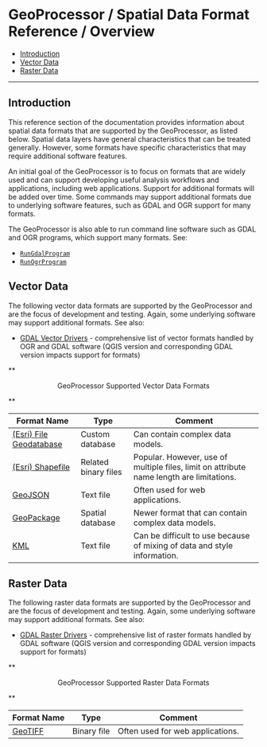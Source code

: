 # GeoProcessor / Spatial Data Format Reference / Overview #

* [Introduction](#introduction)
* [Vector Data](#vector-data)
* [Raster Data](#raster-data)

----

## Introduction ##

This reference section of the documentation provides information about spatial data formats that are
supported by the GeoProcessor, as listed below.
Spatial data layers have general characteristics that can be treated generally.
However, some formats have specific characteristics that may require additional software features.

An initial goal of the GeoProcessor is to focus on formats that are widely used and can
support developing useful analysis workflows and applications, including web applications.
Support for additional formats will be added over time.
Some commands may support additional formats due to underlying software features,
such as GDAL and OGR support for many formats.

The GeoProcessor is also able to run command line software such as GDAL and OGR programs,
which support many formats. See:

* [`RunGdalProgram`](../command-ref/RunOgrProgram/RunOgrProgram.md)
* [`RunOgrProgram`](../command-ref/RunOgrProgram/RunOgrProgram.md)

## Vector Data ##

The following vector data formats are supported by the GeoProcessor and are the focus of development and testing.
Again, some underlying software may support additional formats. See also:

* [GDAL Vector Drivers](https://gdal.org/drivers/vector/index.html) - comprehensive list of vector formats handled by OGR and GDAL software
(QGIS version and corresponding GDAL version impacts support for formats)

**<p style="text-align: center;">
GeoProcessor Supported Vector Data Formats
</p>**

| **Format Name**                                                       | **Type**             | **Comment** |
| --------------------------------------------------------------------- | -------------------- | ----------- |
| [(Esri) File Geodatabase](EsriFileGeodatabase/EsriFileGeodatabase.md) | Custom database      | Can contain complex data models. |
| [(Esri) Shapefile](EsriShapefile/EsriShapefile.md)                    | Related binary files | Popular.  However, use of multiple files, limit on attribute name length are limitations. |
| [GeoJSON](GeoJSON/GeoJSON.md)                                         | Text file            | Often used for web applications. |
| [GeoPackage](GeoPackage/GeoPackage.md)                                | Spatial database     | Newer format that can contain complex data models. |
| [KML](KML/KML.md)                                                     | Text file            | Can be difficult to use because of mixing of data and style information. |

## Raster Data ##

The following raster data formats are supported by the GeoProcessor and are the focus of development and testing.
Again, some underlying software may support additional formats.  See also:

* [GDAL Raster Drivers](https://gdal.org/drivers/raster/index.html) - comprehensive list of raster formats handled by GDAL software
(QGIS version and corresponding GDAL version impacts support for formats)

**<p style="text-align: center;">
GeoProcessor Supported Raster Data Formats
</p>**

| **Format Name**                                                       | **Type**         | **Comment** |
| --------------------------------------------------------------------- | ---------------- | ----------- |
| [GeoTIFF](GeoTIFF/GeoTIFF.md)                                         | Binary file      | Often used for web applications. |

